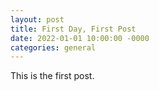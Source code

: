 ```yaml
---
layout: post
title: First Day, First Post
date: 2022-01-01 10:00:00 -0000
categories: general
---
```


This is the first post.
